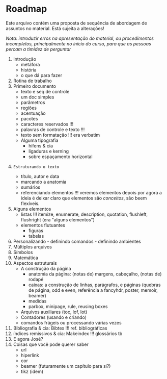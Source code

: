 Roadmap
=======

Este arquivo contém uma proposta de sequência de abordagem de assuntos
no material. Está sujeita a alterações!

*Nota*: _introduzir erros na apresentação do material, ou procedimentos
 incompletos, principalmente no início do curso, para que as pessoas
 percam a timidez de perguntar_

1.   Introdução
     -   metáfora
     -   história
     -   o que dá para fazer
2.   Rotina de trabalho
3.   Primeiro documento
     -   texto e seq de controle
     -   um doc simples
     -   parâmetros
     -   regiões
     -   acentuação
     -   pacotes
     -   caracteres reservados !!!
     -   palavras de controle e texto !!!
     -   texto sem formatação !!! era verbatim
     -   Alguma tipografia
         *    hifens & cia
         *    ligaduras e kerning
         *    sobre espaçamento horizontal   
4.     Estruturando o texto
      -   título, autor e data
      -   marcando a anatomia
      -   sumários
      -   referenciando elementos !!! veremos elementos depois por
  agora a ideia é deixar claro que elementos são _conceitos_, são
  beem flexíveis.
5.    Alguns elementos
      -   listas !!! itemize, enumerate, description, quotation,
          flushleft, flushright (era "alguns elementos")
      -   elementos flutuantes
          -   figuras
          -   tabelas
6.    Personalizando
     -   definindo comandos
     -   definindo ambientes
7.    Múltiplos arquivos
8.    Símbolos
9.    Matemática
10.   Aspectos estruturais
      -   A construção da página
          -   anatomia da página: (notas de) margens, cabeçalho, (notas
              de) rodapé
          -   caixas: a construção de linhas, parágrafos, e páginas
            (quebras de página, odd e even, referência a fancyhdr,
            poster, memoir, beamer) 
          -   medidas
          -   parbox, minipage, rule, reusing boxes
      -   Arquivos auxiliares (toc, lof, lot)
      -   Contadores (usando e criando)
      -   comandos frágeis ou processando várias vezes
11.   Bibliografia & cia: Bibtex !!! ref. bibliográficas
12.   índices remissivos & cia: Makeindex !!! glossários tb
13.   E agora José?
14.   Coisas que você pode querer saber
      -   url
      -   hiperlink
      -   cor
      -   beamer (futuramente um capítulo para si?)
      -   tikz (idem)
